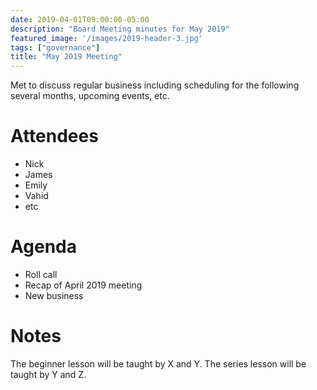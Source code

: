 ```yaml
---
date: 2019-04-01T09:00:00-05:00
description: "Board Meeting minutes for May 2019"
featured_image: '/images/2019-header-3.jpg'
tags: ["governance"]
title: "May 2019 Meeting"
---
```


Met to discuss regular business including scheduling for the following several months, upcoming events, etc.
<!--more-->

# Attendees

* Nick
* James
* Emily
* Vahid
* etc

# Agenda

* Roll call
* Recap of April 2019 meeting
* New business

# Notes

The beginner lesson will be taught by X and Y. The series lesson will be taught by Y and Z.
